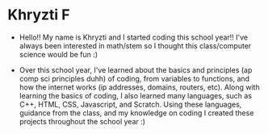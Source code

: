 # Khryzti F

- Hello!! My name is Khryzti and I started coding this school year!! I've always been interested in math/stem so I thought this class/computer science would be fun :)

- Over this school year, I've learned about the basics and principles (ap comp sci principles duhh) of coding, from variables to functions, and how the internet works (ip addresses, domains, routers, etc). Along with learning the basics of coding, I also learned many languages, such as C++, HTML, CSS, Javascript, and Scratch. Using these languages, guidance from the class,  and my knowledge on coding I created these projects throughout the school year :)

